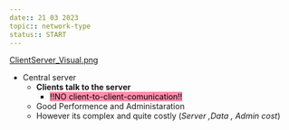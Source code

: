 ```yaml
---
date:: 21 03 2023
topic:: network-type
status:: START
---
```

[ClientServer_Visual.png](/static/ClientServer_Visual.png)
- Central server 
	- **Clients talk to the server**
		- <mark style="background: #FF5582A6;">!!NO client-to-client-comunication!!</mark>
	- Good Performence and Administaration
	- However its complex and quite costly
	 (*Server ,Data , Admin cost*)